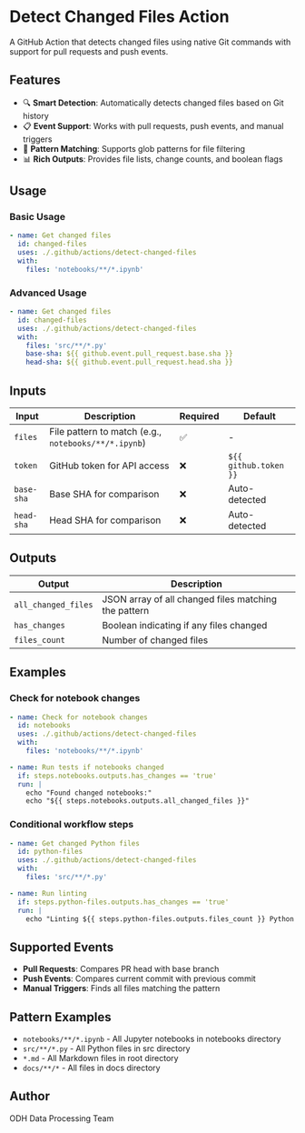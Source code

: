 # Detect Changed Files Action

A GitHub Action that detects changed files using native Git commands with support for pull requests and push events.

## Features

- 🔍 **Smart Detection**: Automatically detects changed files based on Git history
- 📋 **Event Support**: Works with pull requests, push events, and manual triggers
- 🎯 **Pattern Matching**: Supports glob patterns for file filtering
- 📊 **Rich Outputs**: Provides file lists, change counts, and boolean flags

## Usage

### Basic Usage

```yaml
- name: Get changed files
  id: changed-files
  uses: ./.github/actions/detect-changed-files
  with:
    files: 'notebooks/**/*.ipynb'
```

### Advanced Usage

```yaml
- name: Get changed files
  id: changed-files
  uses: ./.github/actions/detect-changed-files
  with:
    files: 'src/**/*.py'
    base-sha: ${{ github.event.pull_request.base.sha }}
    head-sha: ${{ github.event.pull_request.head.sha }}
```

## Inputs

| Input | Description | Required | Default |
|-------|-------------|----------|---------|
| `files` | File pattern to match (e.g., `notebooks/**/*.ipynb`) | ✅ | - |
| `token` | GitHub token for API access | ❌ | `${{ github.token }}` |
| `base-sha` | Base SHA for comparison | ❌ | Auto-detected |
| `head-sha` | Head SHA for comparison | ❌ | Auto-detected |

## Outputs

| Output | Description |
|--------|-------------|
| `all_changed_files` | JSON array of all changed files matching the pattern |
| `has_changes` | Boolean indicating if any files changed |
| `files_count` | Number of changed files |

## Examples

### Check for notebook changes

```yaml
- name: Check for notebook changes
  id: notebooks
  uses: ./.github/actions/detect-changed-files
  with:
    files: 'notebooks/**/*.ipynb'

- name: Run tests if notebooks changed
  if: steps.notebooks.outputs.has_changes == 'true'
  run: |
    echo "Found changed notebooks:"
    echo "${{ steps.notebooks.outputs.all_changed_files }}"
```

### Conditional workflow steps

```yaml
- name: Get changed Python files
  id: python-files
  uses: ./.github/actions/detect-changed-files
  with:
    files: 'src/**/*.py'

- name: Run linting
  if: steps.python-files.outputs.has_changes == 'true'
  run: |
    echo "Linting ${{ steps.python-files.outputs.files_count }} Python files"
```

## Supported Events

- **Pull Requests**: Compares PR head with base branch
- **Push Events**: Compares current commit with previous commit
- **Manual Triggers**: Finds all files matching the pattern

## Pattern Examples

- `notebooks/**/*.ipynb` - All Jupyter notebooks in notebooks directory
- `src/**/*.py` - All Python files in src directory
- `*.md` - All Markdown files in root directory
- `docs/**/*` - All files in docs directory

## Author

ODH Data Processing Team
